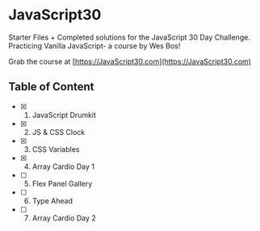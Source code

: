 # JavaScript30

Starter Files + Completed solutions for the JavaScript 30 Day Challenge. Practicing Vanilla JavaScript- a course by Wes Bos!

Grab the course at [https://JavaScript30.com](https://JavaScript30.com)

## Table of Content

- [x] 01. JavaScript Drumkit
- [x] 02. JS & CSS Clock
- [x] 03. CSS Variables
- [x] 04. Array Cardio Day 1
- [ ] 05. Flex Panel Gallery
- [ ] 06. Type Ahead
- [ ] 07. Array Cardio Day 2
